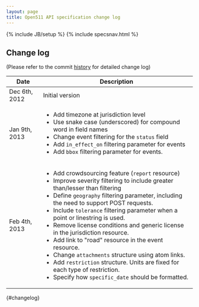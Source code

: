 ```yaml
---
layout: page
title: Open511 API specification change log
---
```

{% include JB/setup %}
{% include specsnav.html %}


## Change log

(Please refer to the commit [history](https://github.com/opennorth/Open511API/commits/gh-pages) for detailed change log)

Date | Description                                               |
-----|-----------------------------------------------------------|
Dec 6th, 2012 | Initial version |
Jan 9th, 2013 | <ul><li>Add timezone at jurisdiction level</li><li>Use snake case (underscored) for compound word in field names</li><li>Change event filtering for the <code>status</code> field</li><li>Add <code>in_effect_on</code> filtering parameter for events</li><li>Add <code>bbox</code> filtering parameter for events.</li></ul> |
Feb 4th, 2013 | <ul><li>Add crowdsourcing feature (<code>report</code> resource)</li><li>Improve severity filtering to include greater than/lesser than filtering</li><li>Define <code>geography</code> filtering parameter, including the need to support POST requests.</li><li>Include <code>tolerance</code> filtering parameter when a point or linestring is used.</li><li>Remove license conditions and generic license in the jurisdiction resource.</li><li>Add link to "road" resource in the event resource.</li><li>Change <code>attachments</code> structure using atom links.</li><li>Add <code>restriction</code> structure. Units are fixed for each type of restriction.</li><li>Specify how <code>specific_date</code> should be formatted.</li></ul> |
{#changelog}




